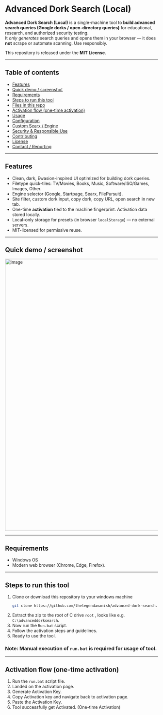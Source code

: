 # Advanced Dork Search (Local)

**Advanced Dork Search (Local)** is a single-machine tool to **build advanced search queries (Google dorks / open-directory queries)** for educational, research, and authorized security testing.  
It *only generates* search queries and opens them in your browser — it does **not** scrape or automate scanning. Use responsibly.

This repository is released under the **MIT License**.

---

## Table of contents
- [Features](#features)  
- [Quick demo / screenshot](#quick-demo--screenshot)  
- [Requirements](#requirements)  
- [Steps to run this tool](#Steps-to-run-this-tool)  
- [Files in this repo](#files-in-this-repo)  
- [Activation flow (one-time activation)](#activation-flow-one-time-local-activation)  
- [Usage](#usage)  
- [Configuration](#configuration)  
- [Custom Searx / Engine](#custom-searx--engine)  
- [Security & Responsible Use](#security--responsible-use)  
- [Contributing](#contributing)  
- [License](#license)  
- [Contact / Reporting](#contact--reporting)

---

## Features
- Clean, dark, Ewasion-inspired UI optimized for building dork queries.  
- Filetype quick-tiles: TV/Movies, Books, Music, Software/ISO/Games, Images, Other.  
- Engine selector (Google, Startpage, Searx, FilePursuit).  
- Site filter, custom dork input, copy dork, copy URL, open search in new tab.  
- One-time **activation** tied to the machine fingerprint. Activation data stored locally.  
- Local-only storage for presets (in browser `localStorage`) — no external servers.  
- MIT-licensed for permissive reuse.

---

## Quick demo / screenshot
<img width="1354" height="892" alt="image" src="https://github.com/user-attachments/assets/2b7d7457-2b7d-42a8-baa9-f8b9dc7496a0" />


---

## Requirements
- Windows OS 
- Modern web browser (Chrome, Edge, Firefox).

---

## Steps to run this tool 
1. Clone or download this repository to your windows machine  
   ```bash
   git clone https://github.com/thelegendavanish/advanced-dork-search.git
2. Extract the zip to the root of C drive `root` , looks like e.g. `C:\advanceddorksearch`.
3. Now run the `Run.bat` script.
4. Follow the activation steps and guidelines.
5. Ready to use the tool.

### Note: Manual execution of `run.bat` is required for usage of tool. 
---

## Activation flow (one-time activation)
1. Run the `run.bat` script file.
2. Landed on the activation page.
3. Generate Activation Key.
4. Copy Activation key and navigate back to activation page.
5. Paste the Activation Key.
6. Tool successfully get Activated. (One-time Activation)


